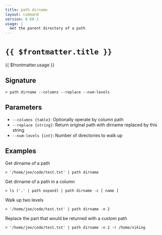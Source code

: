 ```yaml
---
title: path dirname
layout: command
version: 0.60.1
usage: |
  Get the parent directory of a path
---
```


# `{{ $frontmatter.title }}`

<div style='white-space: pre-wrap;'>{{ $frontmatter.usage }}</div>

## Signature

`> path dirname --columns --replace --num-levels`

## Parameters

- `--columns {table}`: Optionally operate by column path
- `--replace {string}`: Return original path with dirname replaced by this string
- `--num-levels {int}`: Number of directories to walk up

## Examples

Get dirname of a path

```shell
> '/home/joe/code/test.txt' | path dirname
```

Get dirname of a path in a column

```shell
> ls ('.' | path expand) | path dirname -c [ name ]
```

Walk up two levels

```shell
> '/home/joe/code/test.txt' | path dirname -n 2
```

Replace the part that would be returned with a custom path

```shell
> '/home/joe/code/test.txt' | path dirname -n 2 -r /home/viking
```
